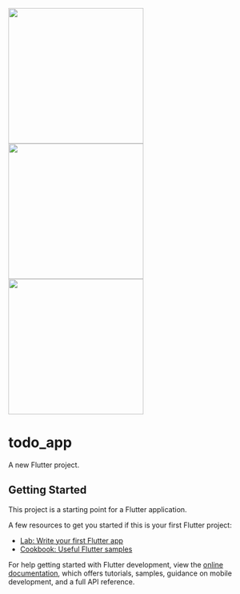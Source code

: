 <img src="https://user-images.githubusercontent.com/79658728/228674238-1d6bd555-d2e8-4ec7-9f81-77a21b0b0fbd.png" width="270" >  <img src="https://user-images.githubusercontent.com/79658728/228674184-8c2164ab-b645-4a05-bd09-5acecf93f206.png" width="270" >  <img src="https://user-images.githubusercontent.com/79658728/228674995-eb84857d-61fa-4d20-b145-253fd7c5010d.png" width="270" >

# todo_app

A new Flutter project.

## Getting Started

This project is a starting point for a Flutter application.

A few resources to get you started if this is your first Flutter project:

- [Lab: Write your first Flutter app](https://docs.flutter.dev/get-started/codelab)
- [Cookbook: Useful Flutter samples](https://docs.flutter.dev/cookbook)

For help getting started with Flutter development, view the
[online documentation](https://docs.flutter.dev/), which offers tutorials,
samples, guidance on mobile development, and a full API reference.

